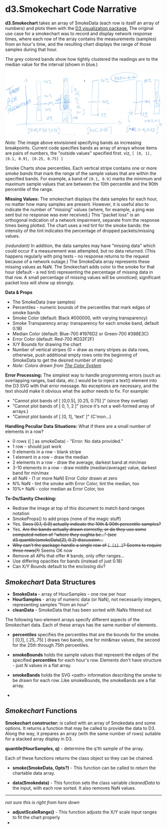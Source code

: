 # d3.Smokechart Code Narrative

**d3.Smokechart** takes an array of SmokeData (each row is itself an array of numbers)
and plots them with the [D3 visualization package.](https:/d3js.org)
The original use case for a smokechart was to record and display network response times,
where each row of the array contains the measurements (samples) from an hour's time,
and the resulting chart displays the range of those samples during that hour.

The grey colored bands show how tightly clustered the readings are to the median value for the interval (shown in blue.)

![percentile image](../docs/PercentileBars.png)

*Note:* The image above envisioned specifying bands as increasing breakpoints.
Current code specifies bands as array of arrays whose items are
pairs of numbers, the "outside values" specified first.
viz, `[ [0, 1], [0.1, 0.9], [0.25, 0.75] ]`

Smoke Charts show percentiles.
Each vertical stripe contains one or more *smoke bands* that mark the *range* of
the sample values that are within the specified bands.
For example, a band of `[0.1, 0.9]` marks the minimum and maximum sample values
that are between the 10th percentile and the 90th percentile of the range.

**Missing Values:** The smokechart displays the data samples for each hour, no matter how many samples are present.
However, it is useful also to indicate the number of "missing" values
(where, for example, a ping was sent but no response was ever received.)
This "packet loss" is an orthogonal indication of a network impairment,
separate from the response times being plotted.
The chart uses a red tint for the smoke bands: the intensity of the tint indicates the percentage
of dropped packets/missing values.

*(redundant)* In addition, the data samples may have "missing data" which could occur
if a measurement was attempted, but no data returned.
(This happens regularly with ping tests - no response returns to the request because of a network outage.)
The SmokeData array represents these missing values as NaN.
The Smokechart adds color to the smoke for that hour (default - a red tint)
representing the percentage of missing data in that row.
A small percentage of missing values will be unnoticed; significant packet loss will show up strongly.

**Data & Props** 

* The SmokeData (raw samples)
* Percentiles - numeric bounds of the percentiles that mark edges of smoke bands
* Smoke Color (default: Black #000000, with varying transparency)
* Smoke Transparency array: transparency for each smoke band, default 0.18)
* Median Color (default: Blue-700 #1976D2 or Green-700 #388E3C)
* Error Color (default: Red-700 #D32F2F)
* X/Y Bounds for drawing the chart 
* Number of vertical stripes (0 = draw as many stripes as data rows, otherwise, push additional empty rows onto the beginning of SmokeData to get the desired number of stripes)
* *Note: Colors drawn from [The Color System](https://material.io/design/color/the-color-system.html#tools-for-picking-colors)*



**Error Processing:** The simplest way to handle programming errors (such as overlapping ranges, bad data, etc.)
would be to inject a text() element into the D3 SVG with that error message.
No exceptions are necessary, and the text should make it obvious what the author needs to fix.
For example: 

* "Cannot plot bands of [ [0,0.5], [0.25, 0.75] ]" (since they overlap)
* "Cannot plot bands of [ 0, 1, 2 ]" (since it's not a well-formed array of arrays.)
* "Cannot plot bands of [ [0, 1], 'text' ]" (C'mon...)

**Handling Peculiar Data Situations:** What if there are a small number of elements in a row?

* 0 rows ([ ] as smokeData) - "Error: No data provided."
* 1 row - should just work
* 0 elements in a row - blank stripe
* 1 element in a row - draw the median
* 2 elements in a row - draw the average, darkest band at min/max
* 3-10 elements in a row - draw middle (median/average) value, darkest band for min/max  
* all NaN - (1 or more NaN) Error Color drawn at zero
* N% NaN - tint the smoke with Error Color, tint the median, too
* 10%+ NaN - color median as Error Color, too

**To-Do/Sanity Checking:**

* Redraw the image at top of this document to match band ranges notation
* SmokeProps() to add props (none of the magic stuff)
* Yes. ~~Does [0.1, 0.9] actually indicate the 10th & 90th percentile samples?~~
* Yes. ~~Are the bands actually drawn correctly, or do they use some computed notion of
"where they oughta be..." (see d3.quantile(smokeData[2], 0.2) discussion...~~
* ~~Why can't the package handle a single row of `[ [1] ]`? Seems to require three rows(?)~~ Seems OK now
* Remove all APIs that offer # bands, only offer ranges...
* Use differing opacities for bands (instead of just 0.18)
* Can X/Y Bounds default to the enclosing div?

## *Smokechart* Data Structures

* **SmokeData** - array of HourSamples - one row per hour
* **HourSamples** - array of numeric data (or NaN), not necessarily integers, representing samples "from an hour"
* **cleanData** - SmokeData that has been sorted with NaNs filtered out

The following two-element arrays specify different aspects of the Smokechart data.
Each of these arrays has the same number of elements. 

* **percentiles** specifies the percentiles that are the bounds for the smoke. [ [0,1], [.25,.75] ] draws two bands, one for min&max values, the second for the 25th through 75th percentiles.

* **smokeBounds** holds the sample values that represent the edges of the specified **percentiles** for each hour's row.
Elements don't have structure - just N values in a flat array.

* **smokeBands** holds the SVG \<path> information describing the smoke to be drawn for each row.
Like smokeBounds, the smokeBands are a flat array.
 

* 

## *Smokechart* Functions

**Smokechart constructor:** is called with an array of Smokedata and some options.
It returns a function that may be called to provide the data to D3.
Along the way, it prepares an array (with the same number of rows) suitable for a stacked array display in D3.

**quantile(HourSamples, q)** - determine the q'th sample of the array.

Each of these functions returns the class object so they can be chained.

* **smoke(SmokeData, Opts?)** - This function can be called to return the chartable data array.

* **data(Smokedata)** - This function sets the class variable *cleanedData* to the input, with each row sorted.
It also removes NaN values.


-------
*not sure this is right from here down*

* **adjustScaleRange()** - This function adjusts the X/Y scale input ranges to fit the chart properly
* 

